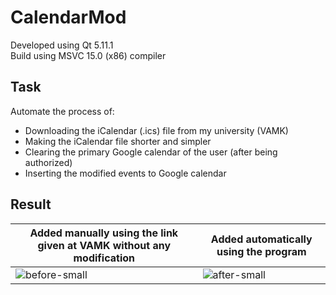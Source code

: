 # CalendarMod
Developed using Qt 5.11.1  
Build using MSVC 15.0 (x86) compiler

## Task
Automate the process of:
* Downloading the iCalendar (.ics) file from my university (VAMK)
* Making the iCalendar file shorter and simpler
* Clearing the primary Google calendar of the user (after being authorized)
* Inserting the modified events to Google calendar

## Result
| Added manually using the link given at VAMK without any modification | Added automatically using the program |
| --- | --- |
| ![before-small](https://user-images.githubusercontent.com/24993267/45255543-98802e80-b390-11e8-9fa1-3702ac943dd5.png) | ![after-small](https://user-images.githubusercontent.com/24993267/45255537-9027f380-b390-11e8-9b66-56f794a91bc6.png) |